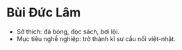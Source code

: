 # Bùi Đức Lâm
* Sở thich: đá bóng, đọc sách, bơi lội.
* Mục tiêu nghề nghiệp: trở thành kĩ sư cầu nối việt-nhật.
